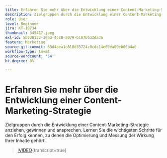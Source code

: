 ```yaml
---
title: Erfahren Sie mehr über die Entwicklung einer Content-Marketing-Strategie
description: Zielgruppen durch die Entwicklung einer Content-Marketing-Strategie anziehen, gewinnen und ansprechen.
role: User
level: Beginner
jira: KT-10734
thumbnail: 345417.jpeg
exl-id: 5b238132-3ea3-4cc8-a079-b107bb32da36
feature: Marketing
source-git-commit: 63d4aea1c818d35724c0cdc14e69ea00eb06b4a0
workflow-type: tm+mt
source-wordcount: '54'
ht-degree: 0%

---
```


# Erfahren Sie mehr über die Entwicklung einer Content-Marketing-Strategie

Zielgruppen durch die Entwicklung einer Content-Marketing-Strategie anziehen, gewinnen und ansprechen. Lernen Sie die wichtigsten Schritte für den Erfolg kennen, zu denen die Optimierung und Messung der Wirkung Ihrer Inhalte gehört.

>[!VIDEO](https://video.tv.adobe.com/v/3418973/?quality=12&learn=on&captions=ger){transcript=true}
